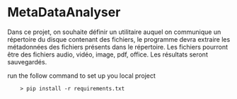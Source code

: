 # MetaDataAnalyser
Dans ce projet, on souhaite définir un utilitaire auquel on communique un répertoire du disque contenant  des fichiers, le programme devra extraire les métadonnées des fichiers présents dans le répertoire. Les  fichiers pourront être des fichiers audio, vidéo, image, pdf, office. Les résultats seront sauvegardés.

run the follow command to set up you local project

```
    > pip install -r requirements.txt
```